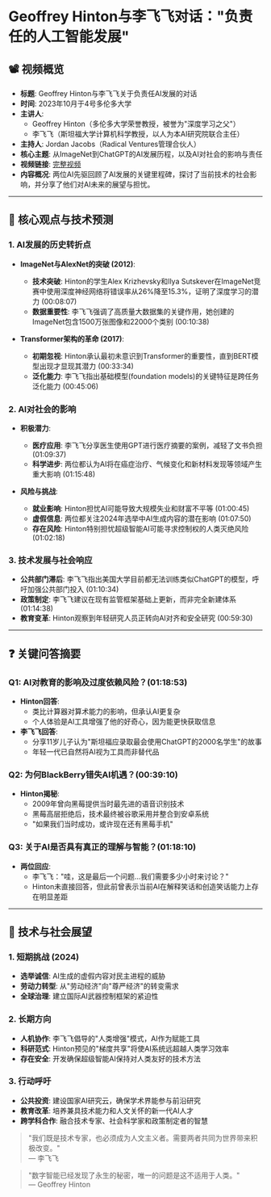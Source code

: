# Geoffrey Hinton与李飞飞对话："负责任的人工智能发展"

## 📽️ 视频概览
- **标题**: Geoffrey Hinton与李飞飞关于负责任AI发展的对话
- **时间**: 2023年10月于4号多伦多大学
- **主讲人**: 
  - Geoffrey Hinton（多伦多大学荣誉教授，被誉为"深度学习之父"）
  - 李飞飞（斯坦福大学计算机科学教授，以人为本AI研究院联合主任）
- **主持人**: Jordan Jacobs（Radical Ventures管理合伙人）
- **核心主题**: 从ImageNet到ChatGPT的AI发展历程，以及AI对社会的影响与责任
- **视频链接**: [完整视频](https://www.youtube.com/watch?v=QWWgr2rN45o) 
- **内容概况**: 两位AI先驱回顾了AI发展的关键里程碑，探讨了当前技术的社会影响，并分享了他们对AI未来的展望与担忧。

---

## 🎯 核心观点与技术预测

### 1. **AI发展的历史转折点**
- **ImageNet与AlexNet的突破 (2012)**:
  - **技术突破**: Hinton的学生Alex Krizhevsky和Ilya Sutskever在ImageNet竞赛中使用深度神经网络将错误率从26%降至15.3%，证明了深度学习的潜力 (00:08:07)
  - **数据重要性**: 李飞飞强调了高质量大数据集的关键作用，她创建的ImageNet包含1500万张图像和22000个类别 (00:10:38)

- **Transformer架构的革命 (2017)**:
  - **初期忽视**: Hinton承认最初未意识到Transformer的重要性，直到BERT模型出现才显现其潜力 (00:33:34)
  - **泛化能力**: 李飞飞指出基础模型(foundation models)的关键特征是跨任务泛化能力 (00:45:06)

### 2. **AI对社会的影响**
- **积极潜力**:
  - **医疗应用**: 李飞飞分享医生使用GPT进行医疗摘要的案例，减轻了文书负担 (01:09:37)
  - **科学进步**: 两位都认为AI将在癌症治疗、气候变化和新材料发现等领域产生重大影响 (01:15:48)

- **风险与挑战**:
  - **就业影响**: Hinton担忧AI可能导致大规模失业和财富不平等 (01:00:45)
  - **虚假信息**: 两位都关注2024年选举中AI生成内容的潜在影响 (01:07:50)
  - **存在风险**: Hinton特别担忧超级智能AI可能寻求控制权的人类灭绝风险 (01:02:18)

### 3. **技术发展与社会响应**
- **公共部门滞后**: 李飞飞指出美国大学目前都无法训练类似ChatGPT的模型，呼吁加强公共部门投入 (01:10:34)
- **政策制定**: 李飞飞建议在现有监管框架基础上更新，而非完全新建体系 (01:14:38)
- **教育变革**: Hinton观察到年轻研究人员正转向AI对齐和安全研究 (00:59:30)

---

## ❓ 关键问答摘要

### Q1: AI对教育的影响及过度依赖风险？(01:18:53)
- **Hinton回答**: 
  - 类比计算器对算术能力的影响，但承认AI更复杂
  - 个人体验是AI工具增强了他的好奇心，因为能更快获取信息
- **李飞飞回答**:
  - 分享11岁儿子认为"斯坦福应录取最会使用ChatGPT的2000名学生"的故事
  - 年轻一代已自然将AI视为工具而非替代品

### Q2: 为何BlackBerry错失AI机遇？(00:39:10)
- **Hinton揭秘**:
  - 2009年曾向黑莓提供当时最先进的语音识别技术
  - 黑莓高层拒绝后，技术最终被谷歌采用并整合到安卓系统
  - "如果我们当时成功，或许现在还有黑莓手机"

### Q3: 关于AI是否具有真正的理解与智能？(01:18:10)
- **两位回应**:
  - 李飞飞："哇，这是最后一个问题...我们需要多少小时来讨论？"
  - Hinton未直接回答，但此前曾表示当前AI在解释笑话和创造笑话能力上存在明显差距

---

## 🔮 技术与社会展望

### 1. **短期挑战 (2024)**
- **选举诚信**: AI生成的虚假内容对民主进程的威胁
- **劳动力转型**: 从"劳动经济"向"尊严经济"的转变需求
- **全球治理**: 建立国际AI武器控制框架的紧迫性

### 2. **长期方向**
- **人机协作**: 李飞飞倡导的"人类增强"模式，AI作为赋能工具
- **科研范式**: Hinton预见的"梯度共享"将使AI系统远超越人类学习效率
- **存在安全**: 开发确保超级智能AI保持对人类友好的技术方法

### 3. **行动呼吁**
- **公共投资**: 建设国家AI研究云，确保学术界能参与前沿研究
- **教育改革**: 培养兼具技术能力和人文关怀的新一代AI人才
- **跨学科合作**: 融合技术专家、社会科学家和政策制定者的智慧

> "我们既是技术专家，也必须成为人文主义者。需要两者共同为世界带来积极改变。"  
> — 李飞飞

> "数字智能已经发现了永生的秘密，唯一的问题是这不适用于人类。"  
> — Geoffrey Hinton
